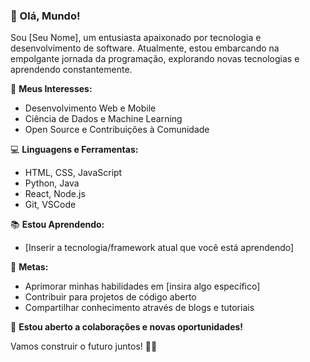 ### 👋 Olá, Mundo!

Sou [Seu Nome], um entusiasta apaixonado por tecnologia e desenvolvimento de software. Atualmente, estou embarcando na empolgante jornada da programação, explorando novas tecnologias e aprendendo constantemente.

🚀 **Meus Interesses:**
- Desenvolvimento Web e Mobile
- Ciência de Dados e Machine Learning
- Open Source e Contribuições à Comunidade

💻 **Linguagens e Ferramentas:**
- HTML, CSS, JavaScript
- Python, Java
- React, Node.js
- Git, VSCode

📚 **Estou Aprendendo:**
- [Inserir a tecnologia/framework atual que você está aprendendo]

🌱 **Metas:**
- Aprimorar minhas habilidades em [insira algo específico]
- Contribuir para projetos de código aberto
- Compartilhar conhecimento através de blogs e tutoriais

🤝 **Estou aberto a colaborações e novas oportunidades!**

Vamos construir o futuro juntos! 🔧✨
